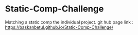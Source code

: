 # Static-Comp-Challenge
Matching a static comp the individual project.
git hub page link : https://baskanbetul.github.io/Static-Comp-Challenge/
